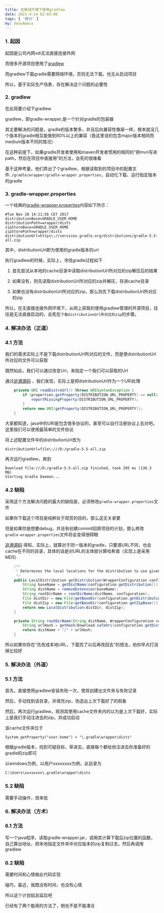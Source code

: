 ```yaml
---
title: 在离线环境下使用gradlew
date: 2021-4-24 02:03:00
tags: [ '修行' ]
my: XenoAmess
---
```


### 1. 起因

起因是公司内网vdi无法直接连接外网

而很多开源项目使用了[gradlew](https://github.com/gradle/gradle/tree/master/subprojects/wrapper)

而gradlew下载gradle需要网络环境，否则无法下载，也无从启动项目

所以，基于实际生产场景，存在解决这个问题的必要性

### 2. gradlew

在此简要介绍下gradlew

gradlew，即gradle-wrapper,是一个针对gradle的包装器

其主要解决的问题是，gradle的版本繁多，并且后向兼容性像屎一样，根本就没几个版本的gradle相互能做到80%以上的兼容（我这里说的包含major版本相同而medium版本不同的情况）

在这种前提下，如果gradle开发者使用和maven开发者惯用的相同的“把mvn写进path，然后在项目中直接用”的方法，会死的很难看

基于这种考量，他们弄出了个gradlew，根据读取到的项目中的配置文件`./gradle/wrapper/gradle-wrapper.properties`，自动化下载、运行指定版本的gradle

### 3. gradle-wrapper.properties

一个经典的[gradle-wrapper.properties](https://github.com/JetBrains/intellij-community/blob/master/plugins/java-decompiler/engine/gradle/wrapper/gradle-wrapper.properties)内容如下所示：

```properties
#Tue Nov 28 14:11:56 CET 2017
distributionBase=GRADLE_USER_HOME
distributionPath=wrapper/dists
zipStoreBase=GRADLE_USER_HOME
zipStorePath=wrapper/dists
distributionUrl=https\://services.gradle.org/distributions/gradle-5.5-all.zip
```

其中，distributionUrl即为使用的gradle版本的url

执行gradlew的时候，实际上，寻找gradle过程如下

1. 首先尝试从本地的cache目录中读取distributionUrl所对应的zip解压后的结果

2. 如果没有，则先读取distributionUrl所对应的zip并解压，存进cache目录

3. 如果也没有distributionUrl所对应的zip，那么则先下载distributionUrl所对应的zip

所以，在无直接连接外网环境下，从网上获取的使用gradlew管理的开源项目，往往是无法直接启动的，会死在`下载distributionUrl所对应的zip`的步骤。

### 4. 解决办法（正道）

### 4.1 方法

我们的需求实际上不是下载distributionUrl所对应的文件，而是使distributionUrl所对应的文件可以获取

既然如此，我们可以通过改变Url，来指定一个我们可以获取的Url

通过[追溯源码](https://github.com/gradle/gradle/blob/master/subprojects/wrapper/src/main/java/org/gradle/wrapper/WrapperExecutor.java#L80)
，我们发现，实际上是把distributionUrl作为一个URI处理

```java
    private URI readDistroUrl() throws URISyntaxException {
        if (properties.getProperty(DISTRIBUTION_URL_PROPERTY) == null) {
            reportMissingProperty(DISTRIBUTION_URL_PROPERTY);
        }
        return new URI(getProperty(DISTRIBUTION_URL_PROPERTY));
    }
```

大家都知道，java中的URI是包含很多协议的，甚至可以自行注册协议上去对吧。这里我们可以使用最简单的文件协议

将上述配置文件中的distributionUrl改为

```properties
distributionUrl=file\:///D:/gradle-5.5-all.zip
```

再次运行gradlew，爽到

```shell
Download file:///D:/gradle-5.5-all.zip finished, took 205 ms (136.3 MB)
Starting Gradle Daemon...
```

### 4.2 缺陷

采用这个方法解决问题的最大的缺陷是，必须修改`gradle-wrapper.properties`文件

如果你下载这个项目是纯粹处于观赏的目的，那么这无关紧要

但是如果你是想要debug，并且有创建commit回原项目的计划，那么修改`gradle-wrapper.properties`文件将会变得很碍眼

[追溯源码](https://github.com/gradle/gradle/blob/master/subprojects/wrapper/src/main/java/org/gradle/wrapper/PathAssembler.java#L39)
得知，实际上，就算对于同一版本的gradle，只要源URL不同，也会cache在不同的目录，具体的话是对URL的主体部分算哈希值（实现上是采用MD5）

```java
    /**
     * Determines the local locations for the distribution to use given the supplied configuration.
     */
    public LocalDistribution getDistribution(WrapperConfiguration configuration) {
        String baseName = getDistName(configuration.getDistribution());
        String distName = removeExtension(baseName);
        String rootDirName = rootDirName(distName, configuration);
        File distDir = new File(getBaseDir(configuration.getDistributionBase()), configuration.getDistributionPath() + "/" + rootDirName);
        File distZip = new File(getBaseDir(configuration.getZipBase()), configuration.getZipPath() + "/" + rootDirName + "/" + baseName);
        return new LocalDistribution(distDir, distZip);
    }

    private String rootDirName(String distName, WrapperConfiguration configuration) {
        String urlHash = getHash(Download.safeUri(configuration.getDistribution()).toString());
        return distName + "/" + urlHash;
    }
```

所以如果你存在“先改成本地URL，下载完了以后再改回去”的想法，劝你早点打消掉比较好

### 5. 解决办法（外道）

### 5.1 方法

首先，直接使用gradlew安装失败一次，使其创建出文件夹与失败记录

然后，手动找到该目录，并填充zip，伪造出上次下载好了的假象

然后，再次运行gradlew，观测其使用cache文件夹内的以为是上次下载好，实际上是我们手动注进去的zip，并成功启动

该cache文件夹位于

`System.getProperty("user.home") + "\.gradle\wrapper\dists"`

根据gradle版本，找到可疑目标，草进去，直接每个都给他注进去你准备好的gradle的zip即可

以windows为例，以用户xxxxxxxx为例，此目录为

`C:\Users\xxxxxxxx\.gradle\wrapper\dists`

### 5.2 缺陷

需要手动操作，效率低

### 6. 解决办法（方术）

### 6.1 方法

写一个java程序，读取gradle-wrapper.jar，调用其计算下载后zip位置的函数，自己算出地址，把本地指定文件夹中对应版本的zip复制过去，然后再调用gradlew

### 6.2 缺陷

需要时间和心情做此代码实现

碰巧，最近，我既没有时间，也没有心情

所以这个计划姑且延后吧

已经有了两个能用的方法了，倒也不是不能凑合
